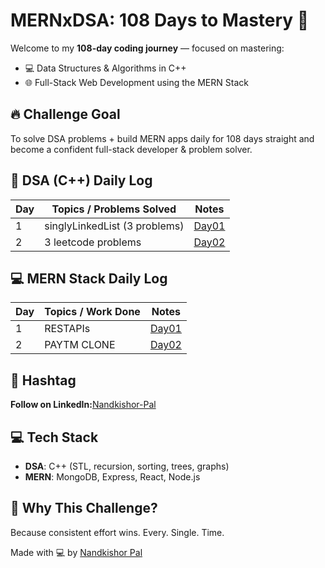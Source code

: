 # MERNxDSA: 108 Days to Mastery 🚀

Welcome to my **108-day coding journey** — focused on mastering:

- 💻 Data Structures & Algorithms in C++
- 🌐 Full-Stack Web Development using the MERN Stack

## 🔥 Challenge Goal

To solve DSA problems + build MERN apps daily for 108 days straight and become a confident full-stack developer & problem solver.

## 📅 DSA (C++) Daily Log

| Day | Topics / Problems Solved      | Notes                           |
| --- | ----------------------------- | ------------------------------- |
| 1   | singlyLinkedList (3 problems) | [Day01](DSA_C++/Day01/singlyLL) |
| 2   | 3 leetcode problems           | [Day02](DSA_C++/Day02)          |

## 💻 MERN Stack Daily Log

| Day | Topics / Work Done | Notes                                     |
| --- | ------------------ | ----------------------------------------- |
| 1   | RESTAPIs           | [Day01](MERN_STACK/Day01/DummyProjetcts/) |
| 2   | PAYTM CLONE        | [Day02](MERN_STACK/Day02/)                |

## 📌 Hashtag

**Follow on LinkedIn:**[Nandkishor-Pal](https://www.linkedin.com/in/nandkishor-pal)

## 💻 Tech Stack

- **DSA**: C++ (STL, recursion, sorting, trees, graphs)
- **MERN**: MongoDB, Express, React, Node.js

## 🧠 Why This Challenge?

Because consistent effort wins. Every. Single. Time.

Made with 💻 by [Nandkishor Pal](https://github.com/Nandkishor786)

